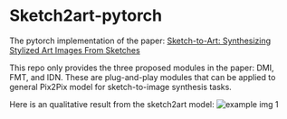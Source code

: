 # Sketch2art-pytorch
The pytorch implementation of the paper: [Sketch-to-Art: Synthesizing Stylized Art Images From Sketches](https://arxiv.org/abs/2002.12888)

This repo only provides the three proposed modules in the paper: DMI, FMT, and IDN.
These are plug-and-play modules that can be applied to general Pix2Pix model for 
sketch-to-image synthesis tasks.

Here is an qualitative result from the sketch2art model:
![example img 1](https://github.com/odegeasslbc/Sketch2art-pytorch/blob/master/example.png)
